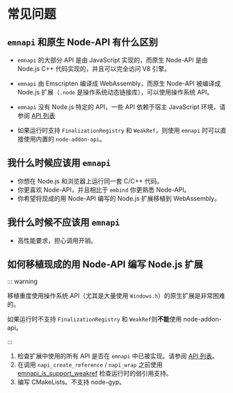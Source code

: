 # 常见问题

## `emnapi` 和原生 Node-API 有什么区别

- `emnapi` 的大部分 API 是由 JavaScript 实现的，而原生 Node-API 是由 Node.js C++ 代码实现的，并且可以完全访问 V8 引擎。

- `emnapi` 由 Emscripten 编译成 WebAssembly，而原生 Node-API 被编译成 Node.js 扩展（`.node` 是操作系统动态链接库），可以使用操作系统 API。

- `emnapi` 没有 Node.js 特定的 API，一些 API 依赖于宿主 JavaScript 环境，请参阅 [API 列表](/zh/reference/list.html)

- 如果运行时支持 `FinalizationRegistry` 和 `WeakRef`，则使用 `emnapi` 时可以直接使用内置的 `node-addon-api`。

## 我什么时候应该用 `emnapi`

- 你想在 Node.js 和浏览器上运行同一套 C/C++ 代码。
- 你更喜欢 Node-API，并且相比于 `embind` 你更熟悉 Node-API。
- 你希望将现成的用 Node-API 编写的 Node.js 扩展移植到 WebAssembly。

## 我什么时候不应该用 `emnapi`

- 高性能要求，担心调用开销。

## 如何移植现成的用 Node-API 编写 Node.js 扩展

::: warning

移植重度使用操作系统 API（尤其是大量使用 `Windows.h`）的原生扩展是非常困难的。

如果运行时不支持 `FinalizationRegistry` 和 `WeakRef`则**不能**使用 node-addon-api。

:::

1. 检查扩展中使用的所有 API 是否在 `emnapi` 中已被实现。请参阅 [API 列表](/zh/reference/list.html)。
2. 在调用 `napi_create_reference` / `napi_wrap` 之前使用 [emnapi_is_support_weakref](/zh/reference/additional.html#emnapi-is-support-weakref) 检查运行时的弱引用支持。
3. 编写 CMakeLists。不支持 node-gyp。

